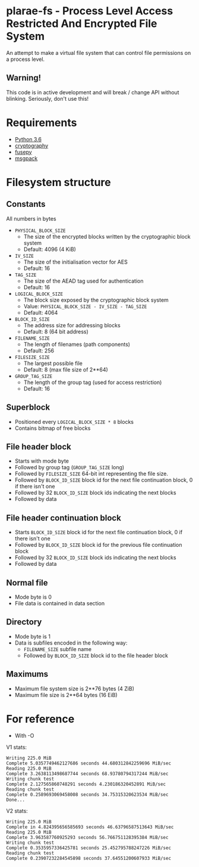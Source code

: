 plarae-fs - Process Level Access Restricted And Encrypted File System
=====================================================================

An attempt to make a virtual file system that can control file permissions on a process level.

Warning!
--------

This code is in active development and will break / change API without blinking. Seriously, don't use this!

Requirements
============

 - [Python 3.6](https://www.python.org/)
 - [cryptography](https://pypi.python.org/pypi/cryptography/1.7.1)
 - [fusepy](https://pypi.python.org/pypi/fusepy/2.0.4)
 - [msgpack](https://pypi.python.org/pypi/msgpack-python)


Filesystem structure
====================

Constants
---------

All numbers in bytes

 - `PHYSICAL_BLOCK_SIZE`
     - The size of the encrypted blocks written by the cryptographic block system
     - Default: 4096 (4 KiB)
 - `IV_SIZE`
     - The size of the initialisation vector for AES
     - Default: 16
 - `TAG_SIZE`
     - The size of the AEAD tag used for authentication
     - Default: 16
 - `LOGICAL_BLOCK_SIZE`
     - The block size exposed by the cryptographic block system
     - Value: `PHYSICAL_BLOCK_SIZE - IV_SIZE - TAG_SIZE`
     - Default: 4064
 - `BLOCK_ID_SIZE`
     - The address size for addressing blocks
     - Default: 8 (64 bit address)
 - `FILENAME_SIZE`
     - The length of filenames (path components)
     - Default: 256
 - `FILESIZE_SIZE`
     - The largest possible file
     - Default: 8 (max file size of 2**64)
 - `GROUP_TAG_SIZE`
     - The length of the group tag (used for access restriction)
     - Default: 16

Superblock
----------

 - Positioned every `LOGICAL_BLOCK_SIZE * 8` blocks
 - Contains bitmap of free blocks

File header block
-----------------

 - Starts with mode byte
 - Followed by group tag (`GROUP_TAG_SIZE` long)
 - Followed by `FILESIZE_SIZE` 64-bit int representing the file size.
 - Followed by `BLOCK_ID_SIZE` block id for the next file continuation block, 0 if there isn't one
 - Followed by 32 `BLOCK_ID_SIZE` block ids indicating the next blocks
 - Followed by data

File header continuation block
------------------------------

 - Starts `BLOCK_ID_SIZE` block id for the next file continuation block, 0 if there isn't one
 - Followed by `BLOCK_ID_SIZE` block id for the previous file continuation block
 - Followed by 32 `BLOCK_ID_SIZE` block ids indicating the next blocks
 - Followed by data

Normal file
-----------

 - Mode byte is 0
 - File data is contained in data section

Directory
---------

 - Mode byte is 1
 - Data is subfiles encoded in the following way:
     - `FILENAME_SIZE` subfile name
     - Followed by `BLOCK_ID_SIZE` block id to the file header block

Maximums
--------

 - Maximum file system size is 2**76 bytes (4 ZiB)
 - Maximum file size is 2**64 bytes (16 EiB)


For reference
=============

 - With -O

V1 stats:

```
Writing 225.0 MiB
Complete 5.0357749462127686 seconds 44.680312842259696 MiB/sec
Reading 225.0 MiB
Complete 3.2638113498687744 seconds 68.93780794317244 MiB/sec
Writing chunk test
Complete 2.127565860748291 seconds 4.230186320452891 MiB/sec
Reading chunk test
Complete 0.2589693069458008 seconds 34.75315320623534 MiB/sec
Done...
```

V2 stats:
```
Writing 225.0 MiB
Complete in 4.824395656585693 seconds 46.63796587513643 MiB/sec
Reading 225.0 MiB
Complete 3.963587760925293 seconds 56.766751128395384 MiB/sec
Writing chunk test
Complete 0.3535957336425781 seconds 25.452795788247226 MiB/sec
Reading chunk test
Complete 0.23907232284545898 seconds 37.64551200607933 MiB/sec
```
